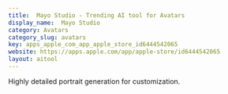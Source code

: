 ```yaml
---
title:  Mayo Studio - Trending AI tool for Avatars
display_name:  Mayo Studio
category: Avatars
category_slug: avatars
key: apps_apple_com_app_apple_store_id6444542065
website: https://apps.apple.com/app/apple-store/id6444542065
layout: aitool
---
```


Highly detailed portrait generation for customization.
